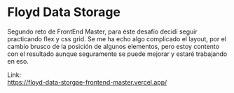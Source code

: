 # Floyd Data Storage
Segundo reto de FrontEnd Master, para éste desafío decidí seguir practicando flex y css grid.
Se me ha echo algo complicado el layout, por el cambio brusco de la posición de algunos elementos, pero estoy contento con el resultado aunque seguramente se puede mejorar y estaré trabajando en eso.

Link:
<br>
https://floyd-data-storgae-frontend-master.vercel.app/
